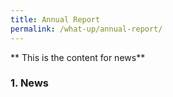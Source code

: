 ```yaml
---
title: Annual Report
permalink: /what-up/annual-report/
---
```


** This is the content for news**  


### 1. News

